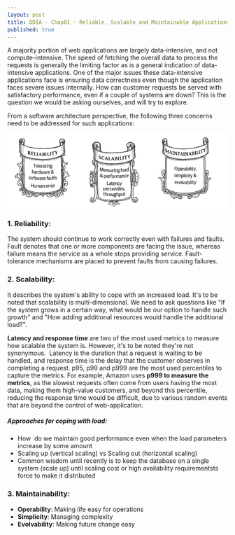 ```yaml
---
layout: post
title: DDIA - Chap01 - Reliable, Scalable and Maintainable Applications
published: true
---
```


A majority portion of web applications are largely data-intensive, and not compute-intensive. The speed of fetching the overall data to process the requests is generally the limiting factor as is a general indication of data-intensive applications. One of the major issues these data-intensive applications face is ensuring data correctness even though the application faces severe issues internally. How can customer requests be served with satisfactory performance, even if a couple of systems are down? This is the question we would be asking ourselves, and will try to explore.


From a software architecture perspective, the following three concerns need to be addressed for such applications:

![](../images/ddia/chap01_intro.png)

### 1. Reliability: 
The system should continue to work correctly even with failures and faults. Fault denotes that one or more components are facing the issue, whereas failure means the service as a whole stops providing service. Fault-tolerance mechanisms are placed to prevent faults from causing failures.


### 2. Scalability: 
It describes the system's ability to cope with an increased load. It's to be noted that scalability is multi-dimensional. We need to ask questions like "If the system grows in a certain way, what would be our option to handle such growth" and "How adding additional resources would handle the additional load?".

**Latency and response time** are two of the most used metrics to measure how scalable the system is. However, it's to be noted they're not synonymous.  Latency is the duration that a request is waiting to be handled, and response time is the delay that the customer observes in completing a request. p95, p99 and p999 are the most used percentiles to capture the metrics. For example, Amazon uses **p999 to measure the metrics**, as the slowest requests often come from users having the most data, making them high-value customers, and beyond this percentile, reducing the response time would be difficult, due to various random events that are beyond the control of web-application.

##### Approaches for coping with load:
- How  do we maintain good performance even when the load parameters increase by some amount
- Scaling up (vertical scaling) vs Scaling out (horizontal scaling)
- Common wisdom until recently is to keep the database on a single system (scale up) until scaling cost or high availability requirementsts force to make it distributed


### 3. Maintainability:
- **Operability**: Making life easy for operations
- **Simplicity**: Managing complexity
- **Evolvability**: Making future change easy

